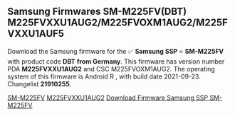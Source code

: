 <h2>Samsung Firmwares SM-M225FV(DBT) M225FVXXU1AUG2/M225FVOXM1AUG2/M225FVXXU1AUF5</h2>
Download the Samsung firmware for the ✅ <strong>Samsung SSP </strong> ⭐ <strong>SM-M225FV</strong> with product code <strong>DBT</strong> <strong> from Germany</strong>. This firmware has version number PDA <strong>M225FVXXU1AUG2</strong> and CSC M225FVOXM1AUG2. The operating system of this firmware is Android R , with build date 2021-09-23. Changelist <strong>21910255</strong>.


[SM-M225FV](https://samfirm.shop/samsung/model/SM-M225FV)
[M225FVXXU1AUG2](https://samfirm.shop/samsung/pda/M225FVXXU1AUG2)
[Download Firmware Samsung SSP SM-M225FV](https://samfirm.shop/samsung/firmware/460675)
